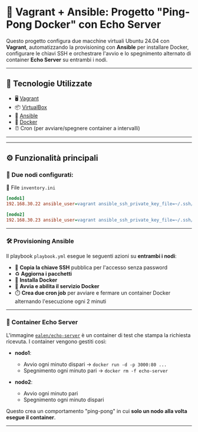 # 🐧 Vagrant + Ansible: Progetto "Ping-Pong Docker" con Echo Server

Questo progetto configura due macchine virtuali Ubuntu 24.04 con **Vagrant**, automatizzando la provisioning con **Ansible** per installare Docker, configurare le chiavi SSH e orchestrare l'avvio e lo spegnimento alternato di container **Echo Server** su entrambi i nodi.

---

## 🧰 Tecnologie Utilizzate

- 🖥️ [Vagrant](https://www.vagrantup.com/)
- 📦 [VirtualBox](https://www.virtualbox.org/)
- 🤖 [Ansible](https://www.ansible.com/)
- 🐳 [Docker](https://www.docker.com/)
- ⏰ Cron (per avviare/spegnere container a intervalli)

---

---

## ⚙️ Funzionalità principali

### 🔁 Due nodi configurati:
📜 File `inventory.ini`

```ini
[nodo1]
192.168.30.22 ansible_user=vagrant ansible_ssh_private_key_file=~/.ssh/id_rsa

[nodo2]
192.168.30.23 ansible_user=vagrant ansible_ssh_private_key_file=~/.ssh/id_rsa
```
---

### 🛠️ Provisioning Ansible

Il playbook `playbook.yml` esegue le seguenti azioni su **entrambi i nodi**:

- 🔐 **Copia la chiave SSH** pubblica per l'accesso senza password
- ♻️ **Aggiorna i pacchetti**
- 🐳 **Installa Docker**
- 🔄 **Avvia e abilita il servizio Docker**
- ⏱️ **Crea due cron job** per avviare e fermare un container Docker alternando l'esecuzione ogni 2 minuti

---

### 🧪 Container Echo Server

L'immagine [`ealen/echo-server`](https://hub.docker.com/r/ealen/echo-server) è un container di test che stampa la richiesta ricevuta. I container vengono gestiti così:

- **nodo1**:
  - Avvio ogni minuto dispari → `docker run -d -p 3000:80 ...`
  - Spegnimento ogni minuto pari → `docker rm -f echo-server`

- **nodo2**:
  - Avvio ogni minuto pari
  - Spegnimento ogni minuto dispari

Questo crea un comportamento "ping-pong" in cui **solo un nodo alla volta esegue il container**.

---




